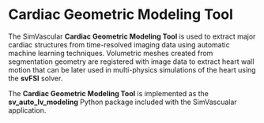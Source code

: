 # Cardiac Geometric Modeling Tool 

The SimVascular **Cardiac Geometric Modeling Tool** is used to extract major cardiac structures from time-resolved imaging data
using automatic machine learning techniques. Volumetric meshes created from segmentation geometry are registered with image
data to extract heart wall motion that can be later used in multi-physics simulations of the heart using the **svFSI** solver.

The **Cardiac Geometric Modeling Tool** is implemented as the <b>sv_auto_lv_modeling</b> Python package included with the SimVascualar
application.

